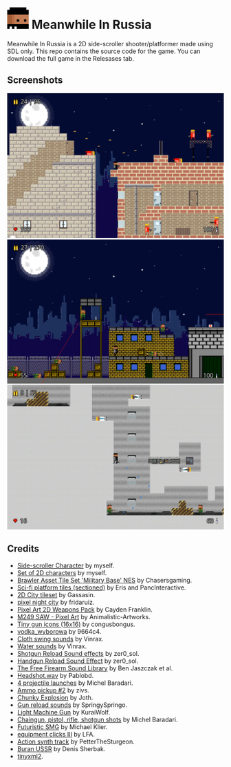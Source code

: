 # <img src="icon.png" width="50"/> Meanwhile In Russia
Meanwhile In Russia is a 2D side-scroller shooter/platformer made using SDL only. This repo contains the source code for the game. You can download the full game in the Relesases tab.

## Screenshots
<img src="screenshots/screenshot1.png" alt="screenshot1" width="800"/>
<img src="screenshots/screenshot2.png" alt="screenshot2" width="800"/>
<img src="screenshots/screenshot3.png" alt="screenshot3" width="800"/>


## Credits
- [Side-scroller Character](https://opengameart.org/content/side-scroller-character) by myself.
- [Set of 2D characters](https://opengameart.org/content/set-of-2d-characters) by myself.
- [Brawler Asset Tile Set 'Military Base' NES](https://opengameart.org/content/brawler-asset-tile-set-military-base-nes) by Chasersgaming.
- [Sci-fi platform tiles (sectioned)](https://opengameart.org/content/sci-fi-platform-tiles-sectioned) by Eris and PancInteractive.
- [2D City tileset](https://opengameart.org/content/2d-city-tileset) by Gassasin.
- [pixel night city](https://opengameart.org/content/pixel-night-city) by fridaruiz.
- [Pixel Art 2D Weapons Pack](https://opengameart.org/content/pixel-art-2d-weapons-pack) by Cayden Franklin.
- [M249 SAW - Pixel Art](https://www.deviantart.com/animalistic-artworks/art/M249-SAW-Pixel-Art-586562401) by Animalistic-Artworks.
- [Tiny gun icons (16x16)](https://opengameart.org/content/tiny-gun-icons-16x16) by congusbongus.
- [vodka_wyborowa](http://pixelartmaker.com/art/21ae4da0250f895) by 9664c4.
- [Cloth swing sounds](https://opengameart.org/content/cloth-swing-sounds) by Vinrax.
- [Water sounds](https://opengameart.org/content/water-sounds) by Vinrax.
- [Shotgun Reload Sound effects](https://opengameart.org/content/shotgun-reload-sound-effects) by zer0_sol.
- [Handgun Reload Sound Effect](https://opengameart.org/content/handgun-reload-sound-effect) by zer0_sol.
- [The Free Firearm Sound Library](https://opengameart.org/content/the-free-firearm-sound-library) by Ben Jaszczak et al.
- [Headshot.wav](https://freesound.org/people/Pablobd/sounds/511194/) by Pablobd.
- [4 projectile launches](https://opengameart.org/content/4-projectile-launches) by Michel Baradari.
- [Ammo pickup #2](https://freesound.org/people/zivs/sounds/433771/) by zivs.
- [Chunky Explosion](https://opengameart.org/content/chunky-explosion) by Joth.
- [Gun reload sounds](https://opengameart.org/content/gun-reload-sounds) by SpringySpringo.
- [Light Machine Gun](https://opengameart.org/content/light-machine-gun) by KuraiWolf.
- [Chaingun, pistol, rifle, shotgun shots](https://opengameart.org/content/chaingun-pistol-rifle-shotgun-shots) by Michel Baradari.
- [Futuristic SMG](https://opengameart.org/content/futuristic-smg) by Michael Klier.
- [equipment clicks III](https://opengameart.org/content/equipment-clicks-iii) by LFA.
- [Action synth track](https://opengameart.org/content/action-synth-track) by PetterTheSturgeon.
- [Buran USSR](https://www.dafont.com/es/buran-ussr.font) by Denis Sherbak.
- [tinyxml2](https://github.com/leethomason/tinyxml2).